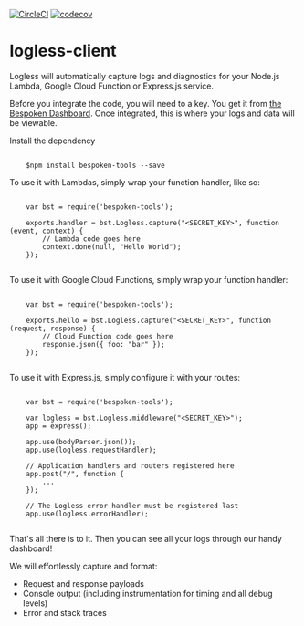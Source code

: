 [![CircleCI](https://circleci.com/gh/bespoken/logless-client/tree/master.svg?style=svg)](https://circleci.com/gh/bespoken/logless-client/tree/master)
[![codecov](https://codecov.io/gh/bespoken/logless-client/branch/master/graph/badge.svg)](https://codecov.io/gh/bespoken/logless-client)

# logless-client

Logless will automatically capture logs and diagnostics for your Node.js Lambda, Google Cloud Function or Express.js service.

Before you integrate the code, you will need to a key. You get it from [the Bespoken Dashboard](https://apps.bespoken.io/dashboard).
Once integrated, this is where your logs and data will be viewable.

Install the dependency

<pre><code>
    $npm install bespoken-tools --save
</code></pre>

To use it with Lambdas, simply wrap your function handler, like so:
<pre><code>
    var bst = require('bespoken-tools');

    exports.handler = bst.Logless.capture("&lt;SECRET_KEY&gt;", function (event, context) {
        // Lambda code goes here
        context.done(null, "Hello World");
    });

</code></pre>

To use it with Google Cloud Functions, simply wrap your function handler:
<pre><code>
    var bst = require('bespoken-tools');

    exports.hello = bst.Logless.capture("&lt;SECRET_KEY&gt;", function (request, response) {
        // Cloud Function code goes here
        response.json({ foo: "bar" });
    });

</code></pre>

To use it with Express.js, simply configure it with your routes:
<pre><code>
    var bst = require('bespoken-tools');

    var logless = bst.Logless.middleware("&lt;SECRET_KEY&gt;");
    app = express();

    app.use(bodyParser.json());
    app.use(logless.requestHandler);

    // Application handlers and routers registered here
    app.post("/", function {
        ...
    });

    // The Logless error handler must be registered last
    app.use(logless.errorHandler);

</code></pre>

That's all there is to it. Then you can see all your logs through our handy dashboard!

We will effortlessly capture and format:
<ul>
    <li>Request and response payloads
    <li>Console output (including instrumentation for timing and all debug levels)
    <li>Error and stack traces
</ul>